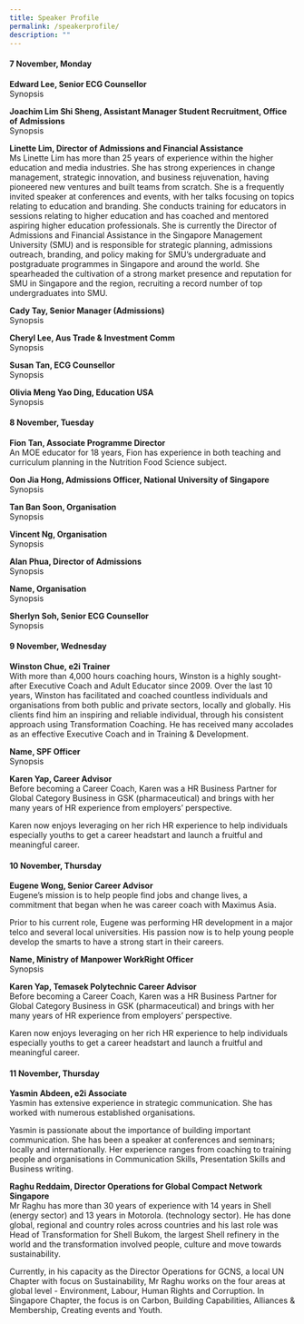 ```yaml
---
title: Speaker Profile
permalink: /speakerprofile/
description: ""
---
```

#### 7 November, Monday

**Edward Lee, Senior ECG Counsellor**  
Synopsis  

**Joachim Lim Shi Sheng, Assistant Manager Student Recruitment, Office of Admissions**  
Synopsis  

**Linette Lim, Director of Admissions and Financial Assistance**  
 Ms Linette Lim has more than 25 years of experience within the higher education and media industries. She has strong experiences in change management, strategic innovation, and business rejuvenation, having pioneered new ventures and built teams from scratch. She is a frequently invited speaker at conferences and events, with her talks focusing on topics relating to education and branding. She conducts training for educators in sessions relating to higher education and has coached and mentored aspiring higher education professionals. She is currently the Director of Admissions and Financial Assistance in the Singapore Management University (SMU) and is responsible for strategic planning, admissions outreach, branding, and policy making for SMU’s undergraduate and postgraduate programmes in Singapore and around the world. She spearheaded the cultivation of a strong market presence and reputation for SMU in Singapore and the region, recruiting a record number of top undergraduates into SMU.  

**Cady Tay, Senior Manager (Admissions)**  
Synopsis  

**Cheryl Lee, Aus Trade & Investment Comm**  
Synopsis

**Susan Tan, ECG Counsellor**  
Synopsis

**Olivia Meng Yao Ding, Education USA**  
Synopsis  

#### 8 November, Tuesday

**Fion Tan, Associate Programme Director**  
An MOE educator for 18 years, Fion has experience in both teaching and curriculum planning in the Nutrition Food Science subject.

**Oon Jia Hong, Admissions Officer, National University of Singapore**  
Synopsis  

**Tan Ban Soon, Organisation**  
Synopsis  

**Vincent Ng, Organisation**  
Synopsis  

**Alan Phua, Director of Admissions**  
Synopsis  

**Name, Organisation**  
Synopsis

**Sherlyn Soh, Senior ECG Counsellor**  
Synopsis

#### 9 November, Wednesday

**Winston Chue, e2i Trainer**  
With more than 4,000 hours coaching hours, Winston is a highly sought-after Executive Coach and Adult Educator since 2009. Over the last 10 years, Winston has facilitated and coached countless individuals and organisations from both public and private sectors, locally and globally. His clients find him an inspiring and reliable individual, through his consistent approach using Transformation Coaching. He has received many accolades as an effective Executive Coach and in Training & Development.

**Name, SPF Officer**  
Synopsis  

**Karen Yap, Career Advisor**  
Before becoming a Career Coach, Karen was a HR Business Partner for Global Category Business in GSK (pharmaceutical) and brings with her many years of HR experience from employers’ perspective.

Karen now enjoys leveraging on her rich HR experience to help individuals especially youths to get a career headstart and launch a fruitful and meaningful career.

#### 10 November, Thursday

**Eugene Wong, Senior Career Advisor**  
Eugene’s mission is to help people find jobs and change lives, a commitment that began when he was career coach with Maximus Asia. 

Prior to his current role, Eugene was performing HR development in a major telco and several local universities. His passion now is to help young people develop the smarts to have a strong start in their careers.

**Name, Ministry of Manpower WorkRight Officer**  
Synopsis  

**Karen Yap, Temasek Polytechnic Career Advisor**  
Before becoming a Career Coach, Karen was a HR Business Partner for Global Category Business in GSK (pharmaceutical) and brings with her many years of HR experience from employers’ perspective.

Karen now enjoys leveraging on her rich HR experience to help individuals especially youths to get a career headstart and launch a fruitful and meaningful career.  

#### 11 November, Thursday

**Yasmin Abdeen, e2i Associate**  
 Yasmin has extensive experience in strategic communication. She has worked with numerous established organisations. 
 
Yasmin is passionate about the importance of building important communication. She has been a speaker at conferences and seminars; locally and internationally. Her experience ranges from coaching to training people and organisations in Communication Skills, Presentation Skills and Business writing.      

**Raghu Reddaim, Director Operations for Global Compact Network Singapore**  
Mr Raghu has more than 30 years of experience with 14 years in Shell (energy sector) and 13 years in Motorola. (technology sector). He has done global, regional and country roles across countries and his last role was Head of Transformation for Shell Bukom, the largest Shell refinery in the world and the transformation involved people, culture and move towards sustainability.

Currently, in his capacity as the Director Operations for GCNS, a local UN Chapter with focus on Sustainability, Mr Raghu works on the four areas at global level - Environment, Labour, Human Rights and Corruption. In Singapore Chapter, the focus is on Carbon, Building Capabilities, Alliances & Membership, Creating events and Youth.